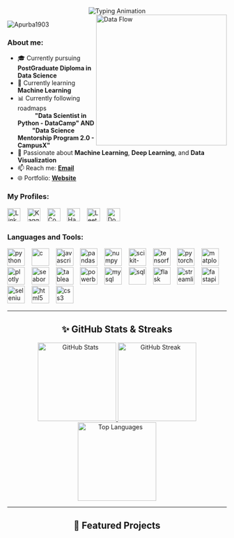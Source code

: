 <div align="center">
  <img src="https://readme-typing-svg.herokuapp.com?font=Fira+Code&weight=700&size=26&duration=3000&pause=1000&color=FF4081&background=00000000&center=true&vCenter=true&width=500&lines=Apurba+Halder;Data+Scientist+%7C+Data+Analyst;Problem+Solver" alt="Typing Animation"/>
</div>



<img align="right" alt="Data Flow" width="300" src="https://i.giphy.com/media/ZVik7pBtu9dNS/giphy.gif">



<p align="left">
  <img src="https://komarev.com/ghpvc/?username=Apurba1903&label=Profile%20views&color=0e75b6&style=flat" alt="Apurba1903" />
</p>



<h3 align="left">About me:</h3>

- 🎓 Currently pursuing **PostGraduate Diploma in Data Science**  
- 🌱 Currently learning **Machine Learning**  
- 📊 Currently following roadmaps <br> &nbsp; &nbsp; &nbsp; &nbsp; &nbsp; **"Data Scientist in Python - DataCamp" AND <br> &nbsp; &nbsp; &nbsp; &nbsp; &nbsp; "Data Science Mentorship Program 2.0 - CampusX"**  
- 🔹 Passionate about **Machine Learning**, **Deep Learning**, and **Data Visualization**  
- 📫 Reach me: **[Email](mailto:apurba1903@gmail.com)**  
- 🌐 Portfolio: **[Website](https://apurba1903.github.io/apurba_portfolio/)**



<h3 align="left">My Profiles:</h3>
<p align="left">
  <a href="https://www.linkedin.com/in/apurba1903" target="_blank"><img src="https://raw.githubusercontent.com/rahuldkjain/github-profile-readme-generator/master/src/images/icons/Social/linked-in-alt.svg" alt="LinkedIn" height="30" /></a>
  &nbsp;&nbsp;
  <a href="https://www.kaggle.com/apurbahalder" target="_blank"><img src="https://upload.wikimedia.org/wikipedia/commons/7/7c/Kaggle_logo.png" alt="Kaggle" height="30" /></a>
  &nbsp;&nbsp;
  <a href="https://codeforces.com/profile/Apurba1903" target="_blank"><img src="https://raw.githubusercontent.com/rahuldkjain/github-profile-readme-generator/master/src/images/icons/Social/codeforces.svg" alt="Codeforces" height="30" /></a>
  &nbsp;&nbsp;
  <a href="https://www.hackerrank.com/profile/apurba1903" target="_blank"><img src="https://raw.githubusercontent.com/rahuldkjain/github-profile-readme-generator/master/src/images/icons/Social/hackerrank.svg" alt="HackerRank" height="30" /></a>
  &nbsp;&nbsp;
  <a href="https://leetcode.com/u/Apurba1903/" target="_blank"><img src="https://raw.githubusercontent.com/rahuldkjain/github-profile-readme-generator/master/src/images/icons/Social/leet-code.svg" alt="LeetCode" height="30" /></a>
  &nbsp;&nbsp;
  <a href="https://hub.docker.com/u/apurba1903" target="_blank"><img src="https://upload.wikimedia.org/wikipedia/en/thumb/f/f4/Docker_logo.svg/1920px-Docker_logo.svg.png" alt="Docker" height="30" /></a>
  &nbsp;&nbsp;
</p>



<h3 align="left">Languages and Tools:</h3>
<p align="left">
  
  <!-- Programming Languages -->
  <img src="https://cdn.jsdelivr.net/gh/devicons/devicon/icons/python/python-original.svg" alt="python" height="40"/>
    &nbsp;&nbsp;
  <img src="https://cdn.jsdelivr.net/gh/devicons/devicon/icons/c/c-original.svg" alt="c" height="40"/>
    &nbsp;&nbsp;
  <img src="https://cdn.jsdelivr.net/gh/devicons/devicon/icons/javascript/javascript-original.svg" alt="javascript" height="40"/>
    &nbsp;&nbsp;
  
  <!-- Data Science -->
  <img src="https://cdn.jsdelivr.net/gh/devicons/devicon/icons/pandas/pandas-original-wordmark.svg" alt="pandas" height="40"/>
    &nbsp;&nbsp;
  <img src="https://cdn.jsdelivr.net/gh/devicons/devicon/icons/numpy/numpy-original-wordmark.svg" alt="numpy" height="40"/>
    &nbsp;&nbsp;
  <img src="https://upload.wikimedia.org/wikipedia/commons/0/05/Scikit_learn_logo_small.svg" alt="scikit-learn" height="40"/>
    &nbsp;&nbsp;
  <img src="https://cdn.jsdelivr.net/gh/devicons/devicon/icons/tensorflow/tensorflow-original-wordmark.svg" alt="tensorflow" height="40"/>
    &nbsp;&nbsp;
  <img src="https://cdn.jsdelivr.net/gh/devicons/devicon/icons/pytorch/pytorch-original-wordmark.svg" alt="pytorch" height="40"/>
    &nbsp;&nbsp;
  
  <!-- Visualization -->
  <img src="https://cdn.jsdelivr.net/gh/devicons/devicon/icons/matplotlib/matplotlib-original.svg" alt="matplotlib" height="40"/>
    &nbsp;&nbsp;
  <img src="https://cdn.jsdelivr.net/gh/devicons/devicon/icons/plotly/plotly-original-wordmark.svg" alt="plotly" height="40"/>
    &nbsp;&nbsp;
  <img src="https://seaborn.pydata.org/_static/logo-wide-lightbg.svg" alt="seaborn" height="40"/>
    &nbsp;&nbsp;
  <img src="https://cdn.worldvectorlogo.com/logos/tableau-software.svg" alt="tableau" height="40"/>
    &nbsp;&nbsp;
  <img src="https://upload.wikimedia.org/wikipedia/commons/thumb/c/cf/New_Power_BI_Logo.svg/630px-New_Power_BI_Logo.svg.png" alt="powerbi" height="40"/>
    &nbsp;&nbsp;
  
  <!-- Databases -->
  <img src="https://cdn.jsdelivr.net/gh/devicons/devicon/icons/mysql/mysql-original-wordmark.svg" alt="mysql" height="40"/>
    &nbsp;&nbsp;
  <img src="https://upload.wikimedia.org/wikipedia/commons/8/87/Sql_data_base_with_logo.png" alt="sql" height="40"/>
    &nbsp;&nbsp;
  
  <!-- Web Frameworks -->
  <img src="https://cdn.jsdelivr.net/gh/devicons/devicon/icons/flask/flask-original-wordmark.svg" alt="flask" height="40"/>
    &nbsp;&nbsp;
  <img src="https://streamlit.io/images/brand/streamlit-mark-color.svg" alt="streamlit" height="40"/>
    &nbsp;&nbsp;
  <img src="https://fastapi.tiangolo.com/img/logo-margin/logo-teal.png" alt="fastapi" height="40"/>
    &nbsp;&nbsp;
  
  <!-- Web Scraping -->
  <img src="https://cdn.jsdelivr.net/gh/devicons/devicon/icons/selenium/selenium-original.svg" alt="selenium" height="40"/>
    &nbsp;&nbsp;
    
   <!-- Web Development -->
  <img src="https://cdn.jsdelivr.net/gh/devicons/devicon/icons/html5/html5-original.svg" alt="html5" height="40"/>
    &nbsp;&nbsp;
  <img src="https://cdn.jsdelivr.net/gh/devicons/devicon/icons/css3/css3-original.svg" alt="css3" height="40"/>
    &nbsp;&nbsp;
    
</p>



---



<h2 align="center">✨ GitHub Stats & Streaks</h2>

<div align="center">
  <a href="https://github.com/Apurba1903">
    <img height="180em" src="https://github-readme-stats.vercel.app/api?username=Apurba1903&show_icons=true&theme=tokyonight&hide_border=true&bg_color=00000000&include_all_commits=true" alt="GitHub Stats"/>
    <img height="180em" src="https://streak-stats.demolab.com/?user=Apurba1903&theme=tokyonight&hide_border=true&background=00000000&date_format=j%20M%5B%20Y%5D&ring=7DD3FC&fire=7DD3FC&currStreakLabel=7DD3FC" alt="GitHub Streak"/>
    <img height="180em" src="https://github-readme-stats.vercel.app/api/top-langs/?username=Apurba1903&layout=compact&theme=tokyonight&hide_border=true&bg_color=00000000" alt="Top Languages"/>
  </a>
</div>



---

<h2 align="center">🚀 Featured Projects</h2>
